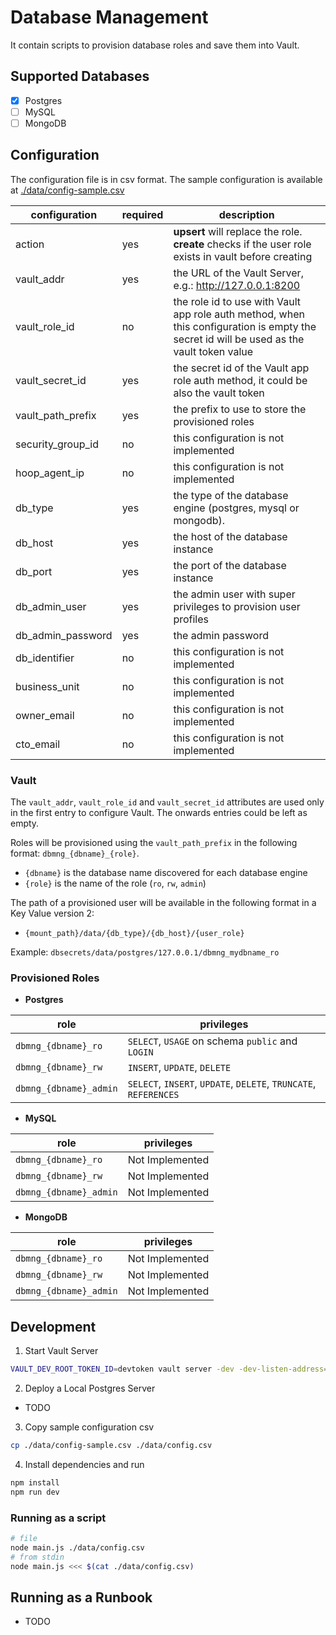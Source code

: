 # Database Management

It contain scripts to provision database roles and save them into Vault.

## Supported Databases

- [x] Postgres
- [ ] MySQL
- [ ] MongoDB

## Configuration

The configuration file is in csv format. The sample configuration is available at [./data/config-sample.csv](./data/config-sample.csv)

| configuration     | required | description |
|-------------------|----------|-------------|
| action            | yes      | **upsert** will replace the role. **create** checks if the user role exists in vault before creating  |
| vault_addr       | yes      | the URL of the Vault Server, e.g.: http://127.0.0.1:8200  |
| vault_role_id    | no       | the role id to use with Vault app role auth method, when this configuration is empty the secret id will be used as the vault token value |
| vault_secret_id  | yes      | the secret id of the Vault app role auth method, it could be also the vault token |
| vault_path_prefix | yes      | the prefix to use to store the provisioned roles |
| security_group_id | no       | this configuration is not implemented |
| hoop_agent_ip     | no       | this configuration is not implemented |
| db_type           | yes      | the type of the database engine (postgres, mysql or mongodb). |
| db_host           | yes      | the host of the database instance |
| db_port           | yes      | the port of the database instance |
| db_admin_user     | yes      | the admin user with super privileges to provision user profiles |
| db_admin_password | yes      | the admin password |
| db_identifier     | no      | this configuration is not implemented |
| business_unit     | no      | this configuration is not implemented |
| owner_email       | no      | this configuration is not implemented |
| cto_email         | no | this configuration is not implemented |

### Vault

The `vault_addr`, `vault_role_id` and `vault_secret_id` attributes are used only in the first entry to configure Vault.
The onwards entries could be left as empty.

Roles will be provisioned using the `vault_path_prefix` in the following format: `dbmng_{dbname}_{role}`.

- `{dbname}` is the database name discovered for each database engine
- `{role}` is the name of the role (`ro`, `rw`, `admin`)

The path of a provisioned user will be available in the following format in a Key Value version 2:

- `{mount_path}/data/{db_type}/{db_host}/{user_role}`

Example: `dbsecrets/data/postgres/127.0.0.1/dbmng_mydbname_ro`

### Provisioned Roles

- **Postgres**

| role                   | privileges |
|------------------------|------------|
| `dbmng_{dbname}_ro`    | `SELECT`, `USAGE` on schema `public` and `LOGIN` |
| `dbmng_{dbname}_rw`    | `INSERT`, `UPDATE`, `DELETE` |
| `dbmng_{dbname}_admin` | `SELECT`, `INSERT`, `UPDATE`, `DELETE`, `TRUNCATE`, `REFERENCES` |

- **MySQL**

| role                   | privileges |
|------------------------|------------|
| `dbmng_{dbname}_ro`    | Not Implemented |
| `dbmng_{dbname}_rw`    | Not Implemented |
| `dbmng_{dbname}_admin` | Not Implemented |

- **MongoDB**

| role                   | privileges |
|------------------------|------------|
| `dbmng_{dbname}_ro`    | Not Implemented |
| `dbmng_{dbname}_rw`    | Not Implemented |
| `dbmng_{dbname}_admin` | Not Implemented |

## Development

1. Start Vault Server

```sh
VAULT_DEV_ROOT_TOKEN_ID=devtoken vault server -dev -dev-listen-address=0.0.0.0:8200
```

2. Deploy a Local Postgres Server

- TODO

3. Copy sample configuration csv

```sh
cp ./data/config-sample.csv ./data/config.csv
```

4. Install dependencies and run

```sh
npm install
npm run dev
```

### Running as a script

```sh
# file
node main.js ./data/config.csv
# from stdin
node main.js <<< $(cat ./data/config.csv)
```

## Running as a Runbook

- TODO
